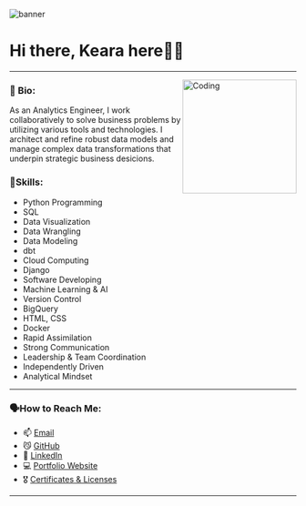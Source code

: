 

![banner](https://github.com/user-attachments/assets/32927ef4-fb7f-44d6-857f-9accde089cca)


# Hi there,  Keara here👋🏻
---

<img align="right" alt="Coding" width="200" src="https://i.pinimg.com/originals/e4/26/70/e426702edf874b181aced1e2fa5c6cde.gif">

### 🌱 Bio: 
As an Analytics Engineer, I work collaboratively to solve business problems by utilizing various tools and technologies.
I architect and refine robust data models and manage complex data transformations that underpin strategic business desicions.

    
### 🌻Skills: 
* Python Programming
* SQL
* Data Visualization
* Data Wrangling
* Data Modeling
* dbt
* Cloud Computing
* Django
* Software Developing
* Machine Learning & AI
* Version Control
* BigQuery
* HTML, CSS
* Docker
* Rapid Assimilation
* Strong Communication
* Leadership & Team Coordination
* Independently Driven
* Analytical Mindset


---
### 🗣️How to Reach Me:

- 📫 [Email](mailto:keara.barnard.dev@gmail.com)
- 😼 [GitHub](https://github.com/KearaB)
- 🔗 [LinkedIn](https://www.linkedin.com/in/keara-barnard/)
- 💻 [Portfolio Website](https://sites.google.com/view/keara-barnard/home)
- 🎖️ [Certificates & Licenses](https://github.com/KearaB/Certificates-Licenses)


---



